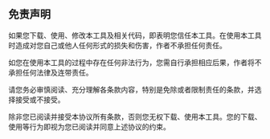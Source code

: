 ## 免责声明

如果您下载、使用、修改本工具及相关代码，即表明您信任本工具。在使用本工具时造成对您自己或他人任何形式的损失和伤害，作者不承担任何责任。

如您在使用本工具的过程中存在任何非法行为，您需自行承担相应后果，作者将不承担任何法律及连带责任。

请您务必审慎阅读、充分理解各条款内容，特别是免除或者限制责任的条款，并选择接受或不接受。

除非您已阅读并接受本协议所有条款，否则您无权下载、使用本工具。您的下载、使用等行为即视为您已阅读并同意上述协议的约束。
